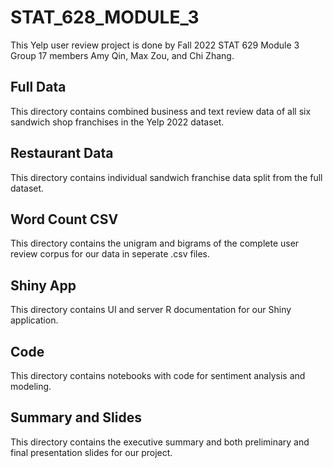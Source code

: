 # STAT_628_MODULE_3
This Yelp user review project is done by Fall 2022 STAT 629 Module 3 Group 17 members Amy Qin, Max Zou, and Chi Zhang.

## Full Data
This directory contains combined business and text review data of all six sandwich shop franchises in the Yelp 2022 dataset.

## Restaurant Data
This directory contains individual sandwich franchise data split from the full dataset.

## Word Count CSV
This directory contains the unigram and bigrams of the complete user review corpus for our data in seperate .csv files.

## Shiny App
This directory contains UI and server R documentation for our Shiny application.

## Code
This directory contains notebooks with code for sentiment analysis and modeling.

## Summary and Slides
This directory contains the executive summary and both preliminary and final presentation slides for our project.

